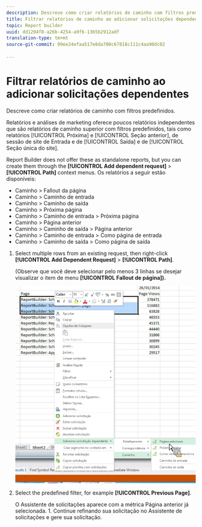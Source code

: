 ```yaml
---
description: Descreve como criar relatórios de caminho com filtros predefinidos.
title: Filtrar relatórios de caminho ao adicionar solicitações dependentes
topic: Report builder
uuid: dd1294f8-a26b-4254-a9f6-1365b2912adf
translation-type: tm+mt
source-git-commit: 99ee24efaa517e8da700c67818c111c4aa90dc02

---
```



# Filtrar relatórios de caminho ao adicionar solicitações dependentes

Descreve como criar relatórios de caminho com filtros predefinidos.

Relatórios e análises de marketing oferece poucos relatórios independentes que são relatórios de caminho superior com filtros predefinidos, tais como relatórios [!UICONTROL Próxima] e [!UICONTROL Seção anterior], de sessão de site de Entrada e de [!UICONTROL Saída] e de [!UICONTROL Seção única do site].

Report Builder does not offer these as standalone reports, but you can create them through the **[!UICONTROL Add dependent request]** &gt; **[!UICONTROL Path]** context menus. Os relatórios a seguir estão disponíveis:

* Caminho &gt; Fallout da página
* Caminho &gt; Caminho de entrada
* Caminho &gt; Caminho de saída
* Caminho &gt; Próxima página
* Caminho &gt; Caminho de entrada &gt; Próxima página
* Caminho &gt; Página anterior
* Caminho &gt; Caminho de saída &gt; Página anterior
* Caminho &gt; Caminho de entrada &gt; Como página de entrada
* Caminho &gt; Caminho de saída &gt; Como página de saída

1. Select multiple rows from an existing request, then right-click **[!UICONTROL Add Dependent Request]** &gt; **[!UICONTROL Path]**.

    (Observe que você deve selecionar pelo menos 3 linhas se desejar visualizar o item de menu **[!UICONTROL Fallout de página]).**

   ![](assets/dependen_request.png)

1. Select the predefined filter, for example **[!UICONTROL Previous Page]**.

   O Assistente de solicitações aparece com a métrica Página anterior já selecionada. 1. Continue refinando sua solicitação no Assistente de solicitações e gere sua solicitação.
